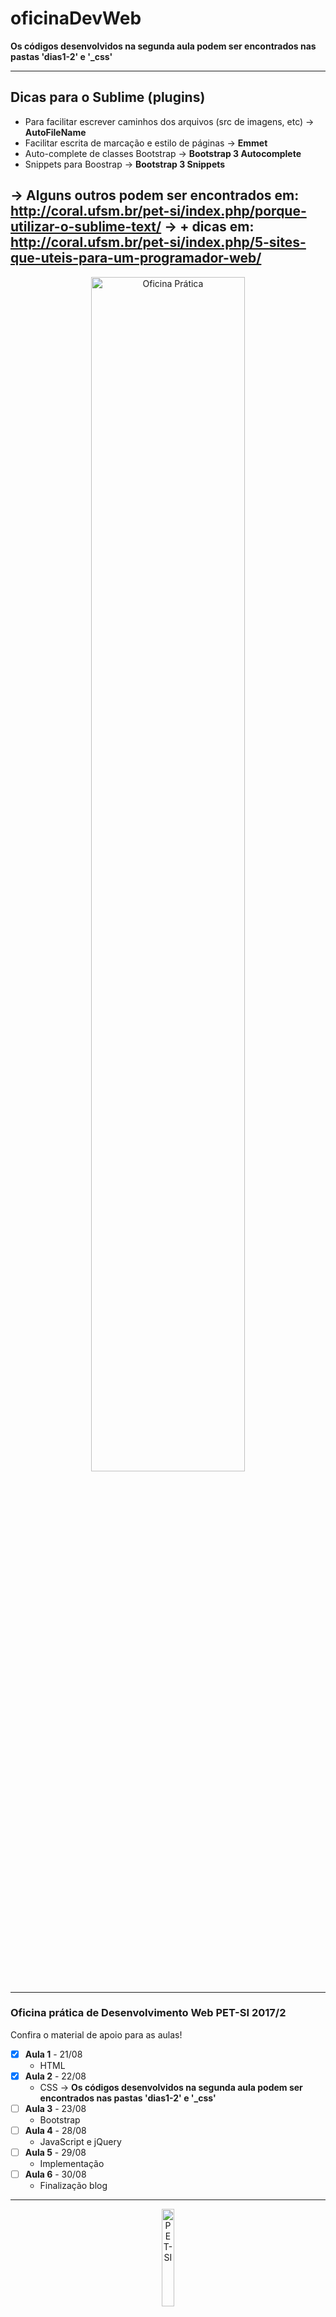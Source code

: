 # oficinaDevWeb

**Os códigos desenvolvidos na segunda aula podem ser encontrados nas pastas 'dias1-2' e '_css'**

-----------------------------------------------------------------
## Dicas para o Sublime (plugins)
- Para facilitar escrever caminhos dos arquivos (src de imagens, etc) -> **AutoFileName**
- Facilitar escrita de marcação e estilo de páginas -> **Emmet**
- Auto-complete de classes Bootstrap -> **Bootstrap 3 Autocomplete**
- Snippets para Boostrap -> **Bootstrap 3 Snippets**

-> Alguns outros podem ser encontrados em: http://coral.ufsm.br/pet-si/index.php/porque-utilizar-o-sublime-text/
-> + dicas em: http://coral.ufsm.br/pet-si/index.php/5-sites-que-uteis-para-um-programador-web/
-----------------------------------------------------------------
<p align="center">
<img src="https://github.com/rwfazul/oficinaDevWeb/blob/master/_imagens/divulgacao.png" width="70%" height="70%" alt="Oficina Prática" title="Oficina Prática">
</p>

-----------------------------------------------------------------
### Oficina prática de Desenvolvimento Web PET-SI 2017/2

Confira o material de apoio para as aulas!

- [X] **Aula 1** - 21/08 
	+ HTML 
- [X] **Aula 2** - 22/08
	+ CSS  -> **Os códigos desenvolvidos na segunda aula podem ser encontrados nas pastas 'dias1-2' e '_css'**
- [ ] **Aula 3** - 23/08 
	+ Bootstrap
- [ ] **Aula 4** - 28/08
	+ JavaScript e jQuery
- [ ] **Aula 5** - 29/08
	+ Implementação
- [ ] **Aula 6** - 30/08
	+ Finalização blog

-----------------------------------------------------------------
<p align="center">
<img src="https://github.com/rwfazul/oficinaDevWeb/blob/master/_imagens/logo.png" width="20%" height="20%" alt="PET-SI" title="PET-SI">
</p>
<p align="right">
2017/2 PET-SI
</p>


